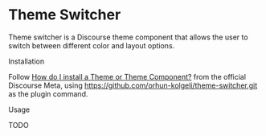 # Theme Switcher

Theme switcher is a Discourse theme component that allows the user to switch between different color and layout options.

Installation

Follow [How do I install a Theme or Theme Component?](https://meta.discourse.org/t/how-do-i-install-a-theme-or-theme-component/63682) from the official Discourse Meta, using https://github.com/orhun-kolgeli/theme-switcher.git as the plugin command.

Usage

TODO
